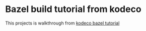 # Bazel build tutorial from kodeco

This projects is walkthrough from [kodeco bazel tutorial](https://www.kodeco.com/31558158-building-with-bazel/)
